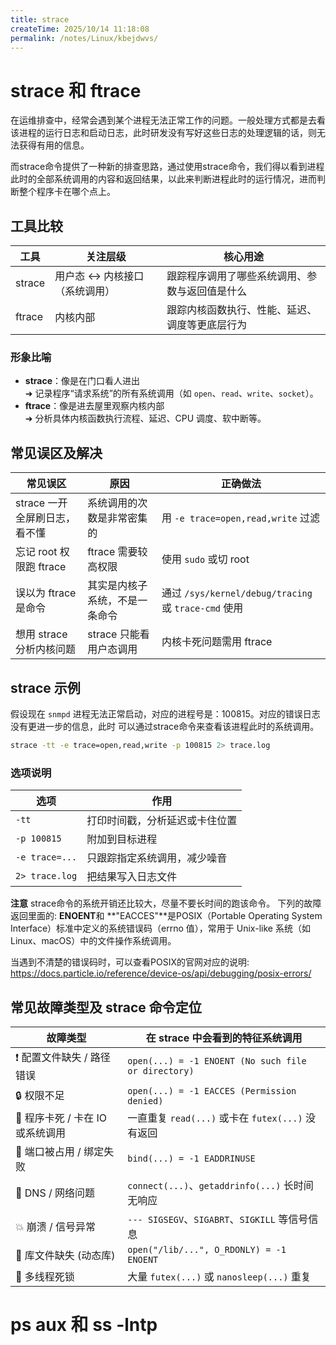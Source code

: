 ```yaml
---
title: strace   
createTime: 2025/10/14 11:18:08
permalink: /notes/Linux/kbejdwvs/
---
```


# strace 和 ftrace

在运维排查中，经常会遇到某个进程无法正常工作的问题。一般处理方式都是去看该进程的运行日志和启动日志，此时研发没有写好这些日志的处理逻辑的话，则无法获得有用的信息。

而strace命令提供了一种新的排查思路，通过使用strace命令，我们得以看到进程此时的全部系统调用的内容和返回结果，以此来判断进程此时的运行情况，进而判断整个程序卡在哪个点上。

## 工具比较

| 工具     | 关注层级                  | 核心用途                                      |
|----------|---------------------------|-----------------------------------------------|
| strace  | 用户态 ↔ 内核接口（系统调用） | 跟踪程序调用了哪些系统调用、参数与返回值是什么 |
| ftrace  | 内核内部                  | 跟踪内核函数执行、性能、延迟、调度等更底层行为 |

### 形象比喻
- **strace**：像是在门口看人进出  
  ➜ 记录程序“请求系统”的所有系统调用（如 `open`、`read`、`write`、`socket`）。
- **ftrace**：像是进去屋里观察内核内部  
  ➜ 分析具体内核函数执行流程、延迟、CPU 调度、软中断等。

## 常见误区及解决

| 常见误区                  | 原因                          | 正确做法                                      |
|---------------------------|-------------------------------|-----------------------------------------------|
| strace 一开全屏刷日志，看不懂 | 系统调用的次数是非常密集的              | 用 `-e trace=open,read,write` 过滤            |
| 忘记 root 权限跑 ftrace   | ftrace 需要较高权限           | 使用 `sudo` 或切 root                         |
| 误以为 ftrace 是命令      | 其实是内核子系统，不是一条命令 | 通过 `/sys/kernel/debug/tracing` 或 `trace-cmd` 使用 |
| 想用 strace 分析内核问题  | strace 只能看用户态调用       | 内核卡死问题需用 ftrace

## strace 示例

假设现在 `snmpd` 进程无法正常启动，对应的进程号是：100815。对应的错误日志没有更进一步的信息，此时
可以通过strace命令来查看该进程此时的系统调用。

```bash
strace -tt -e trace=open,read,write -p 100815 2> trace.log
```

### 选项说明

| 选项             | 作用                                      |
|------------------|-------------------------------------------|
| `-tt`           | 打印时间戳，分析延迟或卡住位置            |
| `-p 100815`     | 附加到目标进程                            |
| `-e trace=...`  | 只跟踪指定系统调用，减少噪音              |
| `2> trace.log`  | 把结果写入日志文件                        |

**注意**
strace命令的系统开销还比较大，尽量不要长时间的跑该命令。
下列的故障返回里面的: **ENOENT**和 **"EACCES"**是POSIX（Portable Operating System Interface）标准中定义的系统错误码（errno 值），常用于 Unix-like 系统（如 Linux、macOS）中的文件操作系统调用。

当遇到不清楚的错误码时，可以查看POSIX的官网对应的说明: https://docs.particle.io/reference/device-os/api/debugging/posix-errors/


## 常见故障类型及 strace 命令定位

| 故障类型              | 在 strace 中会看到的特征系统调用                                                                 |
|-----------------------|--------------------------------------------------------------------------------------------------|
| ❗ 配置文件缺失 / 路径错误 | `open(...) = -1 ENOENT (No such file or directory)`                                              |
| 🔒 权限不足           | `open(...) = -1 EACCES (Permission denied)`                                                      |
| 🧊 程序卡死 / 卡在 IO 或系统调用 | 一直重复 `read(...)` 或卡在 `futex(...)` 没有返回                                                |
| 🛑 端口被占用 / 绑定失败 | `bind(...) = -1 EADDRINUSE`                                                                      |
| 🔗 DNS / 网络问题     | `connect(...)`、`getaddrinfo(...)` 长时间无响应                                                  |
| 💥 崩溃 / 信号异常    | `--- SIGSEGV`、`SIGABRT`、`SIGKILL` 等信号信息                                                   |
| 🧬 库文件缺失 (动态库) | `open("/lib/...", O_RDONLY) = -1 ENOENT`                                                         |
| 🧵 多线程死锁         | 大量 `futex(...)` 或 `nanosleep(...)` 重复                                                       |

# ps aux 和 ss -lntp







